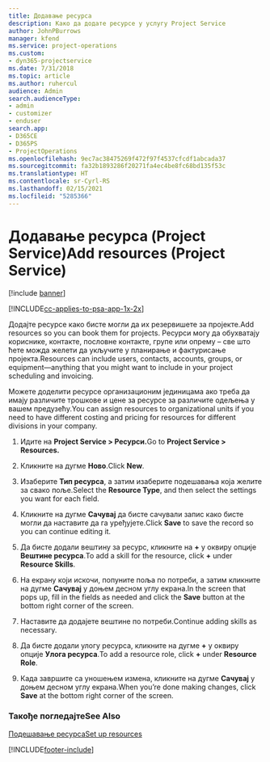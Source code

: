 ```yaml
---
title: Додавање ресурса
description: Како да додате ресурсе у услугу Project Service
author: JohnPBurrows
manager: kfend
ms.service: project-operations
ms.custom:
- dyn365-projectservice
ms.date: 7/31/2018
ms.topic: article
ms.author: ruhercul
audience: Admin
search.audienceType:
- admin
- customizer
- enduser
search.app:
- D365CE
- D365PS
- ProjectOperations
ms.openlocfilehash: 9ec7ac38475269f472f97f4537cfcdf1abcada37
ms.sourcegitcommit: fa32b1893286f20271fa4ec4be8fc68bd135f53c
ms.translationtype: HT
ms.contentlocale: sr-Cyrl-RS
ms.lasthandoff: 02/15/2021
ms.locfileid: "5285366"
---
```

# <a name="add-resources-project-service"></a><span data-ttu-id="60e71-103">Додавање ресурса (Project Service)</span><span class="sxs-lookup"><span data-stu-id="60e71-103">Add resources (Project Service)</span></span>

[!include [banner](../includes/psa-now-project-operations.md)]

[!INCLUDE[cc-applies-to-psa-app-1x-2x](../includes/cc-applies-to-psa-app-1x-2x.md)]

<span data-ttu-id="60e71-104">Додајте ресурсе како бисте могли да их резервишете за пројекте.</span><span class="sxs-lookup"><span data-stu-id="60e71-104">Add resources so you can book them for projects.</span></span> <span data-ttu-id="60e71-105">Ресурси могу да обухватају кориснике, контакте, пословне контакте, групе или опрему – све што ћете можда желети да укључите у планирање и фактурисање пројекта.</span><span class="sxs-lookup"><span data-stu-id="60e71-105">Resources can include users, contacts, accounts, groups, or equipment—anything that you might want to include in your project scheduling and invoicing.</span></span>  
  
<span data-ttu-id="60e71-106">Можете доделити ресурсе организационим јединицама ако треба да имају различите трошкове и цене за ресурсе за различите одељења у вашем предузећу.</span><span class="sxs-lookup"><span data-stu-id="60e71-106">You can assign resources to organizational units if you need to have different costing and pricing for resources for different divisions in your company.</span></span>  
  
1.  <span data-ttu-id="60e71-107">Идите на **Project Service > Ресурси.**</span><span class="sxs-lookup"><span data-stu-id="60e71-107">Go to **Project Service > Resources.**</span></span>  
  
2.  <span data-ttu-id="60e71-108">Кликните на дугме **Ново**.</span><span class="sxs-lookup"><span data-stu-id="60e71-108">Click **New**.</span></span>  
  
3.  <span data-ttu-id="60e71-109">Изаберите **Тип ресурса**, а затим изаберите подешавања која желите за свако поље.</span><span class="sxs-lookup"><span data-stu-id="60e71-109">Select the **Resource Type**, and then select the settings you want for each field.</span></span>  
  
4.  <span data-ttu-id="60e71-110">Кликните на дугме **Сачувај** да бисте сачували запис како бисте могли да наставите да га уређујете.</span><span class="sxs-lookup"><span data-stu-id="60e71-110">Click **Save** to save the record so you can continue editing it.</span></span>  
  
5.  <span data-ttu-id="60e71-111">Да бисте додали вештину за ресурс, кликните на **+** у оквиру опције **Вештине ресурса**.</span><span class="sxs-lookup"><span data-stu-id="60e71-111">To add a skill for the resource, click **+** under **Resource Skills**.</span></span>  
  
6.  <span data-ttu-id="60e71-112">На екрану који искочи, попуните поља по потреби, а затим кликните на дугме **Сачувај** у доњем десном углу екрана.</span><span class="sxs-lookup"><span data-stu-id="60e71-112">In the screen that pops up, fill in the fields as needed and click the **Save** button at the bottom right corner of the screen.</span></span>  
  
7.  <span data-ttu-id="60e71-113">Наставите да додајете вештине по потреби.</span><span class="sxs-lookup"><span data-stu-id="60e71-113">Continue adding skills as necessary.</span></span>  
  
8.  <span data-ttu-id="60e71-114">Да бисте додали улогу ресурса, кликните на дугме **+** у оквиру опције **Улога ресурса**.</span><span class="sxs-lookup"><span data-stu-id="60e71-114">To add a resource role, click **+** under **Resource Role**.</span></span>  
  
9. <span data-ttu-id="60e71-115">Када завршите са уношењем измена, кликните на дугме **Сачувај** у доњем десном углу екрана.</span><span class="sxs-lookup"><span data-stu-id="60e71-115">When you’re done making changes, click **Save** at the bottom right corner of the screen.</span></span>  
  
### <a name="see-also"></a><span data-ttu-id="60e71-116">Такође погледајте</span><span class="sxs-lookup"><span data-stu-id="60e71-116">See Also</span></span>  
 [<span data-ttu-id="60e71-117">Подешавање ресурса</span><span class="sxs-lookup"><span data-stu-id="60e71-117">Set up resources</span></span>](../psa/set-up-resources.md)


[!INCLUDE[footer-include](../includes/footer-banner.md)]